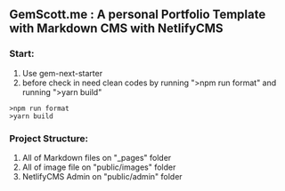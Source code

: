 ## GemScott.me : A personal Portfolio Template with Markdown CMS with NetlifyCMS

### Start:

1. Use gem-next-starter
2. before check in need clean codes by running ">npm run format"
   and running ">yarn build"

```
>npm run format
>yarn build
```

### Project Structure:

1. All of Markdown files on "\_pages" folder
2. All of image file on "public/images" folder
3. NetlifyCMS Admin on "public/admin" folder
